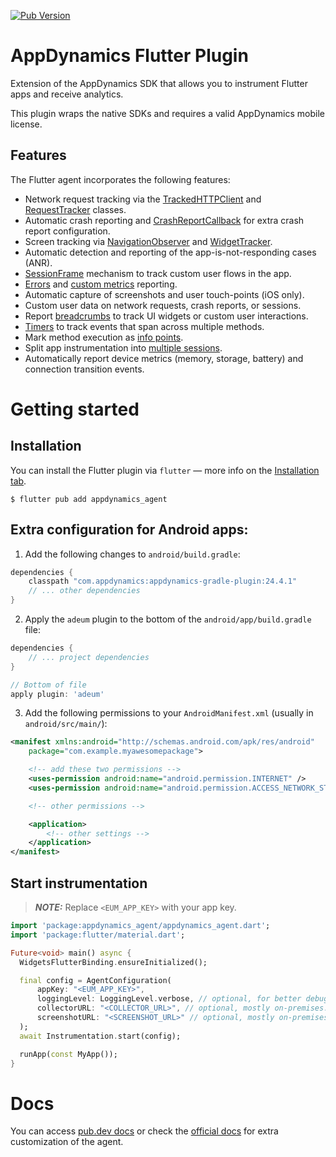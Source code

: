 [![Pub Version](https://img.shields.io/pub/v/appdynamics_agent)](https://pub.dev/packages/appdynamics_agent)

# AppDynamics Flutter Plugin

Extension of the AppDynamics SDK that allows you to instrument Flutter apps and receive analytics.

This plugin wraps the native SDKs and requires a valid AppDynamics mobile license.

## Features

The Flutter agent incorporates the following features:

* Network request tracking via
  the [TrackedHTTPClient](https://pub.dev/documentation/appdynamics_agent/latest/appdynamics_agent/TrackedHttpClient-class.html)
  and [RequestTracker](https://pub.dev/documentation/appdynamics_agent/latest/appdynamics_agent/RequestTracker-class.html)
  classes.
* Automatic crash reporting
  and [CrashReportCallback](https://pub.dev/documentation/appdynamics_agent/latest/appdynamics_agent/CrashReportCallback.html)
  for extra crash report configuration.
* Screen tracking
  via [NavigationObserver](https://pub.dev/documentation/appdynamics_agent/latest/appdynamics_agent/NavigationObserver-class.html)
  and [WidgetTracker](https://pub.dev/documentation/appdynamics_agent/latest/appdynamics_agent/WidgetTracker-class.html).
* Automatic detection and reporting of the app-is-not-responding cases (ANR).
* [SessionFrame](https://pub.dev/documentation/appdynamics_agent/latest/appdynamics_agent/SessionFrame-class.html)
  mechanism to track custom user flows in the app.
* [Errors](https://pub.dev/documentation/appdynamics_agent/latest/appdynamics_agent/Instrumentation/errorHandler.html)
  and [custom metrics](https://pub.dev/documentation/appdynamics_agent/latest/appdynamics_agent/Instrumentation/reportMetric.html)
  reporting.
* Automatic capture of screenshots and user touch-points (iOS only).
* Custom user data on network requests, crash reports, or sessions.
* Report [breadcrumbs](https://pub.dev/documentation/appdynamics_agent/latest/appdynamics_agent/Instrumentation/leaveBreadcrumb.html)
to track UI widgets or custom user interactions.
* [Timers](https://pub.dev/documentation/appdynamics_agent/latest/appdynamics_agent/Instrumentation/startTimer.html)
  to track events that span across multiple methods.
* Mark method execution
  as [info points](https://pub.dev/documentation/appdynamics_agent/latest/appdynamics_agent/Instrumentation/trackCall.html).
* Split app instrumentation
  into [multiple sessions](https://pub.dev/documentation/appdynamics_agent/latest/appdynamics_agent/Instrumentation/startNextSession.html).
* Automatically report device metrics (memory, storage, battery) and connection transition events.

# Getting started

## Installation

You can install the Flutter plugin via `flutter` — more info on
the [Installation tab](https://pub.dev/packages/appdynamics_agent/install).

```
$ flutter pub add appdynamics_agent
```

## Extra configuration for Android apps:

1. Add the following changes to `android/build.gradle`:

```groovy
dependencies {
    classpath "com.appdynamics:appdynamics-gradle-plugin:24.4.1"
    // ... other dependencies
}
```

2. Apply the `adeum` plugin to the bottom of the `android/app/build.gradle` file:

```groovy
dependencies {
    // ... project dependencies
}

// Bottom of file
apply plugin: 'adeum'
```

3. Add the following permissions to your `AndroidManifest.xml` (usually in `android/src/main/`):

```xml
<manifest xmlns:android="http://schemas.android.com/apk/res/android"
    package="com.example.myawesomepackage">

    <!-- add these two permissions -->
    <uses-permission android:name="android.permission.INTERNET" />
    <uses-permission android:name="android.permission.ACCESS_NETWORK_STATE" />

    <!-- other permissions -->

    <application>
        <!-- other settings -->
    </application>
</manifest>
```

## Start instrumentation

> **_NOTE:_** Replace `<EUM_APP_KEY>` with your app key.

```dart
import 'package:appdynamics_agent/appdynamics_agent.dart';
import 'package:flutter/material.dart';

Future<void> main() async {
  WidgetsFlutterBinding.ensureInitialized();

  final config = AgentConfiguration(
      appKey: "<EUM_APP_KEY>",
      loggingLevel: LoggingLevel.verbose, // optional, for better debugging.
      collectorURL: "<COLLECTOR_URL>", // optional, mostly on-premises. 
      screenshotURL: "<SCREENSHOT_URL>" // optional, mostly on-premises.
  );
  await Instrumentation.start(config);

  runApp(const MyApp());
}
 ```

# Docs

You can access [pub.dev docs](https://pub.dev/documentation/appdynamics_agent/latest/) or check
the [official docs](https://docs.appdynamics.com/22.3/en/end-user-monitoring/mobile-real-user-monitoring/instrument-flutter-applications/customize-the-flutter-instrumentation)
for extra customization of the agent.
